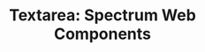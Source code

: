 ---
layout: examples.njk
title: 'Textarea: Spectrum Web Components'
displayName: Textarea
componentName: textarea
tags:
  - component-examples
---